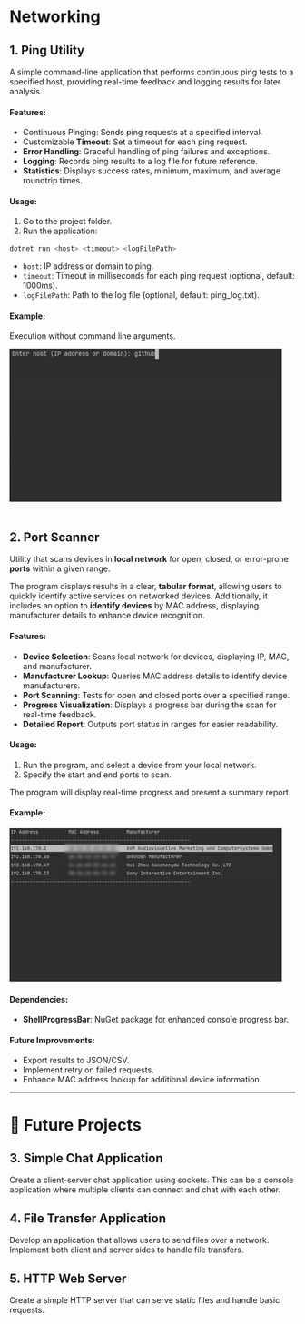 # Networking

[//]: # (__________________________________________________________)
## 1. Ping Utility
A simple command-line application that performs continuous ping tests to a specified host, 
providing real-time feedback and logging results for later analysis.

#### Features:
- Continuous Pinging: Sends ping requests at a specified interval.
- Customizable **Timeout**: Set a timeout for each ping request.
- **Error Handling**: Graceful handling of ping failures and exceptions.
- **Logging**: Records ping results to a log file for future reference.
- **Statistics**: Displays success rates, minimum, maximum, and average roundtrip times.

#### Usage:
1. Go to the project folder.<br/>
2. Run the application:
```bash
dotnet run <host> <timeout> <logFilePath>
```
- `host`: IP address or domain to ping.
- `timeout`: Timeout in milliseconds for each ping request (optional, default: 1000ms).
- `logFilePath`: Path to the log file (optional, default: ping_log.txt).

#### Example:
Execution without command line arguments.

![Ping](../../others/readmePics/Ping.gif)
<br><br>


[//]: # (__________________________________________________________)
## 2. Port Scanner
Utility that scans devices in **local network** for open, closed, or error-prone 
**ports** within a given range.

The program displays results in a clear, **tabular format**, 
allowing users to quickly identify active services on networked devices. 
Additionally, it includes an option to **identify devices** by MAC address, 
displaying manufacturer details to enhance device recognition.

#### Features:
- **Device Selection**: Scans local network for devices, displaying IP, MAC, and manufacturer.
- **Manufacturer Lookup**: Queries MAC address details to identify device manufacturers.
- **Port Scanning**: Tests for open and closed ports over a specified range.
- **Progress Visualization**: Displays a progress bar during the scan for real-time feedback.
- **Detailed Report**: Outputs port status in ranges for easier readability.

#### Usage:
1. Run the program, and select a device from your local network.
2. Specify the start and end ports to scan.
<p>The program will display real-time progress and present a summary report.</p>

#### Example:
![PortScanner](../../others/readmePics/PortScanner.gif)

#### Dependencies:
- **ShellProgressBar**: NuGet package for enhanced console progress bar.

#### Future Improvements:
- Export results to JSON/CSV.
- Implement retry on failed requests.
- Enhance MAC address lookup for additional device information.

___

# 🌱 Future Projects

## 3. Simple Chat Application
Create a client-server chat application using sockets. This can be a console 
application where multiple clients can connect and chat with each other.

## 4. File Transfer Application
Develop an application that allows users to send files over a network.
Implement both client and server sides to handle file transfers.

## 5. HTTP Web Server
Create a simple HTTP server that can serve static files and handle basic requests.